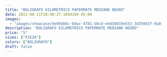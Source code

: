 ```yaml
---
title: "BOLIGRAFO KILOMETRICO PAPERMATE MEDIANO NEGRO"
date: 2022-08-11T18:40:27.1044166-05:00
images:
  - "images/showcase/4e99db6c-b8ac-4781-b8cd-e4456019e553_3d35043f-9a01-4dfd-9d19-3f88c511d9a3.webp"
description: "BOLIGRAFO KILOMETRICO PAPERMATE MEDIANO NEGRO"
price: "5"
sizes: ["PIEZA"]
colors: ["BOLIGRAFO"]
draft: false
---
```


